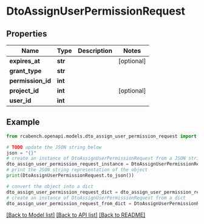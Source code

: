 # DtoAssignUserPermissionRequest


## Properties

Name | Type | Description | Notes
------------ | ------------- | ------------- | -------------
**expires_at** | **str** |  | [optional] 
**grant_type** | **str** |  | 
**permission_id** | **int** |  | 
**project_id** | **int** |  | [optional] 
**user_id** | **int** |  | 

## Example

```python
from rcabench.openapi.models.dto_assign_user_permission_request import DtoAssignUserPermissionRequest

# TODO update the JSON string below
json = "{}"
# create an instance of DtoAssignUserPermissionRequest from a JSON string
dto_assign_user_permission_request_instance = DtoAssignUserPermissionRequest.from_json(json)
# print the JSON string representation of the object
print(DtoAssignUserPermissionRequest.to_json())

# convert the object into a dict
dto_assign_user_permission_request_dict = dto_assign_user_permission_request_instance.to_dict()
# create an instance of DtoAssignUserPermissionRequest from a dict
dto_assign_user_permission_request_from_dict = DtoAssignUserPermissionRequest.from_dict(dto_assign_user_permission_request_dict)
```
[[Back to Model list]](../README.md#documentation-for-models) [[Back to API list]](../README.md#documentation-for-api-endpoints) [[Back to README]](../README.md)


